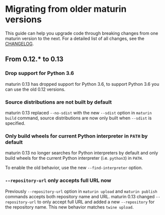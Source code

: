 # Migrating from older maturin versions

This guide can help you upgrade code through breaking changes from one maturin version to the next.
For a detailed list of all changes, see the [CHANGELOG](changelog.md).

## From 0.12.* to 0.13

### Drop support for Python 3.6

maturin 0.13 has dropped support for Python 3.6, to support Python 3.6 you can use the old 0.12 versions.

### Source distributions are not built by default

maturin 0.13 replaced `--no-sdist` with the new `--sdist` option in `maturin build` command,
source distributions are now only built when `--sdist` is specified.

### Only build wheels for current Python interpreter in `PATH` by default

maturin 0.13 no longer searches for Python interpreters by default and only build wheels for the current
Python interpreter (i.e. `python3`) in `PATH`.

To enable the old behavior, use the new `--find-interpreter` option.

### `--repository-url` only accepts full URL now

Previously `--repository-url` option in `maturin upload` and `maturin publish` commands accepts both
repository name and URL. maturin 0.13 changed `--repository-url` to only accept full URL and added a
new `--repository` for the repository name. This new behavior matches `twine upload`.
